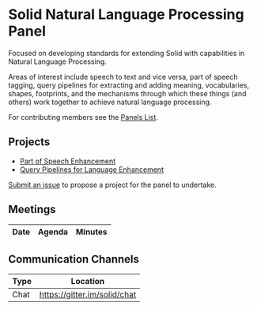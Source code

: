 
# Solid Natural Language Processing Panel

Focused on developing standards for extending Solid with capabilities in Natural Language Processing.

Areas of interest include speech to text and vice versa, part of speech tagging, query pipelines for extracting and adding meaning, vocabularies, shapes, footprints, and the mechanisms through which these things (and others) work together to achieve  natural language processing.

For contributing members see the
[Panels List](https://github.com/solid/process/blob/master/panels.md#natural-language-processing).

## Projects

- [Part of Speech Enhancement](https://github.com/solid/part-of-speech-enhancement/README.md)
- [Query Pipelines for Language Enhancement](https://github.com/solid/query-pipelines-for-language-enhancement/README.md)

[Submit an issue](https://github.com/solid/natural-language-processing-panel/issues/new)
to propose a project for the panel to undertake.

## Meetings

| Date | Agenda | Minutes |
| ---- | ------ | ------- |


## Communication Channels

| Type | Location |
| ---- | ---- |
| Chat | <https://gitter.im/solid/chat> |


